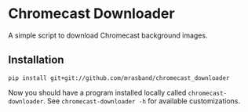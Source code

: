 # Chromecast Downloader

A simple script to download Chromecast background images.

## Installation

```
pip install git+git://github.com/mrasband/chromecast_downloader
```

Now you should have a program installed locally called `chromecast-downloader`.  See `chromecast-downloader -h` for available customizations.